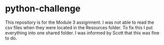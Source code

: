 # python-challenge
This repository is for the Module 3 assignment.
I was not able to read the csv files when they were located in the Resources folder. To fix this I put everything into one shared folder. 
I was informed by Scott that this was fine to do.
